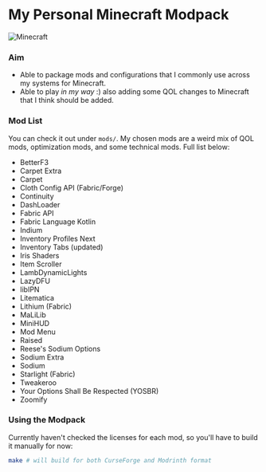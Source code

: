 # My Personal Minecraft Modpack

![Minecraft](https://img.shields.io/badge/Minecraft-1.19.2-green?logo=minecraft)

### Aim

- Able to package mods and configurations that I commonly use across my systems for Minecraft.
- Able to play _in my way_ :) also adding some QOL changes to Minecraft that I think should be added.

### Mod List

You can check it out under `mods/`.
My chosen mods are a weird mix of QOL mods, optimization mods, and some technical mods.
Full list below:

- BetterF3
- Carpet Extra
- Carpet
- Cloth Config API (Fabric/Forge)
- Continuity
- DashLoader
- Fabric API
- Fabric Language Kotlin
- Indium
- Inventory Profiles Next
- Inventory Tabs (updated)
- Iris Shaders
- Item Scroller
- LambDynamicLights
- LazyDFU
- libIPN
- Litematica
- Lithium (Fabric)
- MaLiLib
- MiniHUD
- Mod Menu
- Raised
- Reese's Sodium Options
- Sodium Extra
- Sodium
- Starlight (Fabric)
- Tweakeroo
- Your Options Shall Be Respected (YOSBR)
- Zoomify

### Using the Modpack

Currently haven't checked the licenses for each mod, so you'll have to build it manually for now:

```bash
make # will build for both CurseForge and Modrinth format
```

